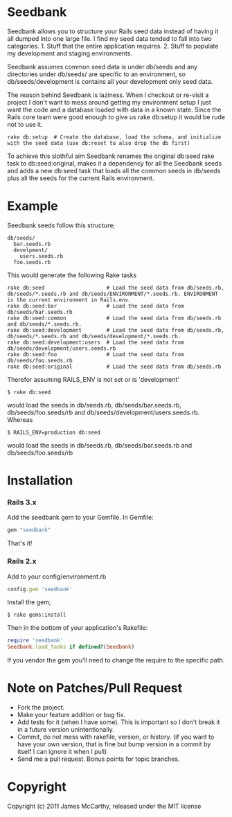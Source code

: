 Seedbank
========

Seedbank allows you to structure your Rails seed data instead of having it all dumped into one large file. I find my seed data tended to fall into two categories. 1. Stuff that the entire application requires. 2. Stuff to populate my development and staging environments.

Seedbank assumes common seed data is under db/seeds and any directories under db/seeds/ are specific to an environment, so db/seeds/development is contains all your development only seed data.

The reason behind Seedbank is laziness. When I checkout or re-visit a project I don't want to mess around getting my environment setup I just want the code and a database loaded with data in a known state. Since the Rails core team were good enough to give us rake db:setup it would be rude not to use it.

    rake db:setup  # Create the database, load the schema, and initialize with the seed data (use db:reset to also drop the db first)

To achieve this slothful aim Seedbank renames the original db:seed rake task to db:seed:original, makes it a dependency for all the Seedbank seeds and adds a new db:seed task that loads all the common seeds in db/seeds plus all the seeds for the current Rails environment.

Example
=======

Seedbank seeds follow this structure;

    db/seeds/
      bar.seeds.rb
      develpment/
        users.seeds.rb
      foo.seeds.rb

This would generate the following Rake tasks

    rake db:seed                    # Load the seed data from db/seeds.rb, db/seeds/*.seeds.rb and db/seeds/ENVIRONMENT/*.seeds.rb. ENVIRONMENT is the current environment in Rails.env.
    rake db:seed:bar                # Load the seed data from db/seeds/bar.seeds.rb
    rake db:seed:common             # Load the seed data from db/seeds.rb and db/seeds/*.seeds.rb.
    rake db:seed:development        # Load the seed data from db/seeds.rb, db/seeds/*.seeds.rb and db/seeds/development/*.seeds.rb.
    rake db:seed:development:users  # Load the seed data from db/seeds/development/users.seeds.rb
    rake db:seed:foo                # Load the seed data from db/seeds/foo.seeds.rb
    rake db:seed:original           # Load the seed data from db/seeds.rb

Therefor assuming RAILS_ENV is not set or is 'development'

    $ rake db:seed

would load the seeds in db/seeds.rb, db/seeds/bar.seeds.rb, db/seeds/foo.seeds/rb and db/seeds/development/users.seeds.rb. Whereas

    $ RAILS_ENV=production db:seed

would load the seeds in db/seeds.rb, db/seeds/bar.seeds.rb and db/seeds/foo.seeds/rb

Installation
============

### Rails 3.x

Add the seedbank gem to your Gemfile.  In Gemfile:

```ruby
gem "seedbank"
```

That's it!

### Rails 2.x

Add to your config/environment.rb

```ruby
config.gem 'seedbank'
```

Install the gem;

    $ rake gems:install

Then in the bottom of your application's Rakefile:

```ruby
require 'seedbank'
Seedbank.load_tasks if defined?(Seedbank)
```

If you vendor the gem you'll need to change the require to the specific path.

Note on Patches/Pull Request
============================

* Fork the project.
* Make your feature addition or bug fix.
* Add tests for it (when I have some). This is important so I don't break it in a future version unintentionally.
* Commit, do not mess with rakefile, version, or history. (if you want to have your own version, that is fine but
  bump version in a commit by itself I can ignore it when I pull)
* Send me a pull request.  Bonus points for topic branches.

Copyright
=========
Copyright (c) 2011 James McCarthy, released under the MIT license
